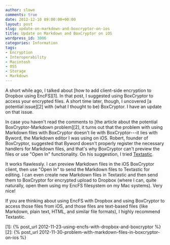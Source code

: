 ```yaml
---
author: slowe
comments: true
date: 2012-12-10 09:00:00+00:00
layout: post
slug: update-on-markdown-and-boxcryptor-on-ios
title: Update on Markdown and BoxCryptor on iOS
wordpress_id: 3006
categories: Information
tags:
- Encryption
- Interoperability
- Macintosh
- OSS
- Storage
- Markdown
---
```


A short while ago, I talked about [how to add client-side encryption to Dropbox using EncFS][1]. In that post, I suggested using BoxCryptor to access your encrypted files. A short time later, though, I uncovered [a potential issue][2] with (what I thought to be) BoxCryptor. I have an update on that issue.

In case you haven't read the comments to [the article about the potential BoxCryptor-Markdown problem][2], it turns out that the problem with using Markdown files with BoxCryptor doesn't lie with BoxCryptor---it lies with Byword, the Markdown editor I was using on iOS. Robert, founder of BoxCryptor, suggested that Byword doesn't properly register the necessary handlers for Markdown files, and that's why BoxCryptor can't preview the files or use "Open In" functionality. On his suggestion, I tried [Textastic](http://www.textasticapp.com/).

It works flawlessly. I can preview Markdown files in the iOS BoxCryptor client, then use "Open In" to send the Markdown files to Textastic for editing. I can even create new Markdown files in Textastic and then send them to BoxCryptor for encrypted upload to Dropbox (where I can, quite naturally, open them using my EncFS filesystem on my Mac systems). Very nice!

If you are thinking about using EncFS with Dropbox and using BoxCryptor to access those files from iOS, and those files are text-based files (like Markdown, plain text, HTML, and similar file formats), I highly recommend Textastic.

[1]: {% post_url 2012-11-23-using-encfs-with-dropbox-and-boxcryptor %}
[2]: {% post_url 2012-11-30-problem-with-markdown-files-in-boxcryptor-on-ios %}
